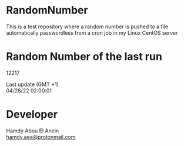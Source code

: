 # RandomNumber    
This is a test repository where a random number is pushed to a file automatically passwordless from a cron job in my Linux CentOS server    
# Random Number of the last run   
12217
      
Last update (GMT +1)    
04/28/22 02:00:01
# Developer    
Hamdy Abou El Anein   
hamdy.aea@protonmail.com
